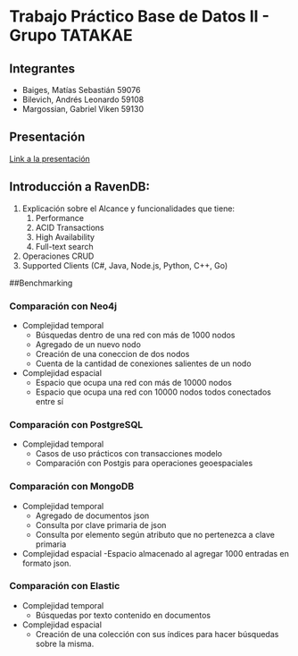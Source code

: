# Trabajo Práctico Base de Datos II - Grupo TATAKAE

## Integrantes

- Baiges, Matías Sebastián  59076
- Bilevich, Andrés Leonardo 59108
- Margossian, Gabriel Viken 59130

## Presentación

[Link a la presentación](https://docs.google.com/presentation/d/13mVJ33jD3wlwoXh5DxbftZTCi2Hl1YvEvEp0AHVJ5oo)

## Introducción a RavenDB:

1. Explicación sobre el Alcance y funcionalidades que tiene:
    1. Performance
    2. ACID Transactions
    3. High Availability
    4. Full-text search
2. Operaciones CRUD
3. Supported Clients (C#, Java, Node.js, Python, C++, Go)

##Benchmarking

### Comparación con Neo4j

- Complejidad temporal
  - Búsquedas dentro de una red con más de 1000 nodos
  - Agregado de un nuevo nodo
  - Creación de una coneccion de dos nodos
  - Cuenta de la cantidad de conexiones salientes de un nodo
- Complejidad espacial
  - Espacio que ocupa una red con más de 10000 nodos 
  - Espacio que ocupa una red con 10000 nodos todos conectados entre sí

### Comparación con PostgreSQL

- Complejidad temporal
  - Casos de uso prácticos con transacciones modelo
  - Comparación con Postgis para operaciones geoespaciales

### Comparación con MongoDB

- Complejidad temporal
  - Agregado de documentos json
  - Consulta por clave primaria de json
  - Consulta por elemento según atributo que no pertenezca a clave primaria
- Complejidad espacial
  -Espacio almacenado al agregar 1000 entradas en formato json.

### Comparación con Elastic

- Complejidad temporal
  - Búsquedas por texto contenido en documentos
- Complejidad espacial
  - Creación de una colección con sus índices para hacer búsquedas sobre la misma.
